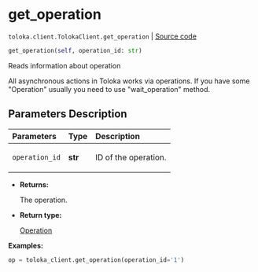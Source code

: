 # get_operation
`toloka.client.TolokaClient.get_operation` | [Source code](https://github.com/Toloka/toloka-kit/blob/v1.0.1/src/client/__init__.py#L40)

```python
get_operation(self, operation_id: str)
```

Reads information about operation


All asynchronous actions in Toloka works via operations. If you have some "Operation" usually you need to use
"wait_operation" method.

## Parameters Description

| Parameters | Type | Description |
| :----------| :----| :-----------|
`operation_id`|**str**|<p>ID of the operation.</p>

* **Returns:**

  The operation.

* **Return type:**

  [Operation](toloka.client.operations.Operation.md)

**Examples:**

```python
op = toloka_client.get_operation(operation_id='1')
```
